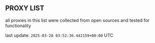 ## PROXY LIST

all proxies in this list were collected from open sources and tested for functionality

last update: `2025-03-28 03:52:36.442159+00:00` UTC